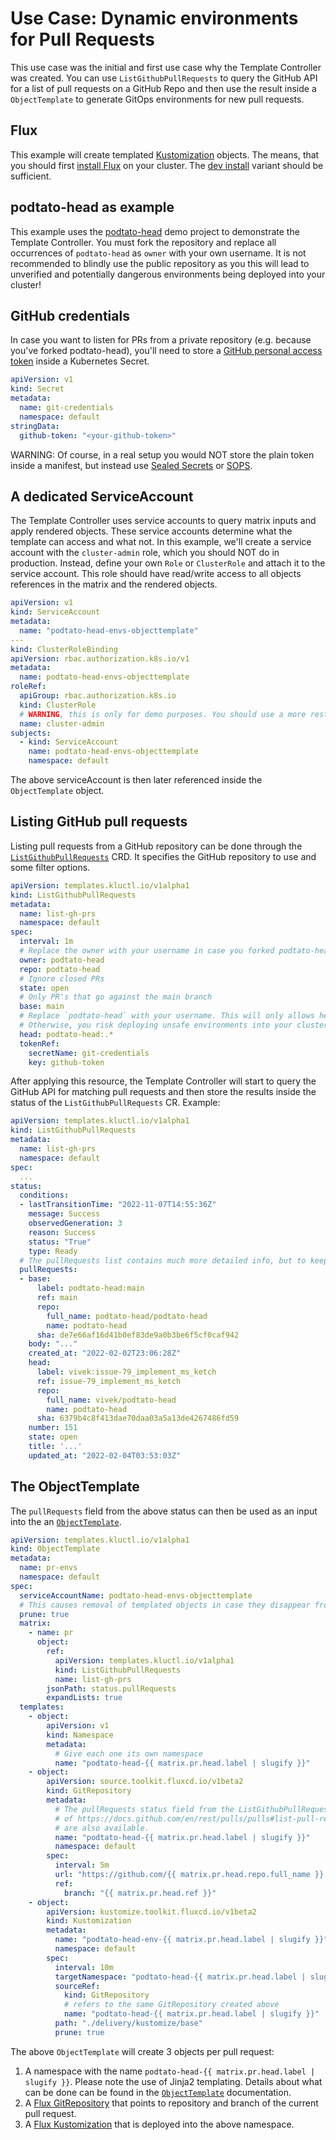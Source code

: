 # Use Case: Dynamic environments for Pull Requests

This use case was the initial and first use case why the Template Controller was created. You can use `ListGithubPullRequests`
to query the GitHub API for a list of pull requests on a GitHub Repo and then use the result inside a `ObjectTemplate`
to generate GitOps environments for new pull requests.

## Flux

This example will create templated [Kustomization](https://fluxcd.io/flux/components/kustomize/kustomization/)
objects. The means, that you should first [install Flux](https://fluxcd.io/flux/installation/) on your cluster. The
[dev install](https://fluxcd.io/flux/installation/#dev-install) variant should be sufficient.

## podtato-head as example

This example uses the [podtato-head](https://github.com/podtato-head/podtato-head) demo project to demonstrate the
Template Controller. You must fork the repository and replace all occurrences of `podtato-head` as `owner` with your
own username. It is not recommended to blindly use the public repository as you this will lead to unverified and
potentially dangerous environments being deployed into your cluster!

## GitHub credentials

In case you want to listen for PRs from a private repository (e.g. because you've forked podtato-head), you'll need to store a
[GitHub personal access token](https://docs.github.com/en/authentication/keeping-your-account-and-data-secure/creating-a-personal-access-token)
inside a Kubernetes Secret.

```yaml
apiVersion: v1
kind: Secret
metadata:
  name: git-credentials
  namespace: default
stringData:
  github-token: "<your-github-token>"
```

WARNING: Of course, in a real setup you would NOT store the plain token inside a manifest, but instead use
[Sealed Secrets](https://github.com/bitnami-labs/sealed-secrets) or [SOPS](https://github.com/mozilla/sops).

## A dedicated ServiceAccount

The Template Controller uses service accounts to query matrix inputs and apply rendered objects. These service accounts
determine what the template can access and what not. In this example, we'll create a service account with the
`cluster-admin` role, which you should NOT do in production. Instead, define your own `Role` or `ClusterRole` and
attach it to the service account. This role should have read/write access to all objects references in the matrix and
the rendered objects.

```yaml
apiVersion: v1
kind: ServiceAccount
metadata:
  name: "podtato-head-envs-objecttemplate"
---
kind: ClusterRoleBinding
apiVersion: rbac.authorization.k8s.io/v1
metadata:
  name: podtato-head-envs-objecttemplate
roleRef:
  apiGroup: rbac.authorization.k8s.io
  kind: ClusterRole
  # WARNING, this is only for demo purposes. You should use a more restricted role for the ObjectTemplate
  name: cluster-admin
subjects:
  - kind: ServiceAccount
    name: podtato-head-envs-objecttemplate
    namespace: default
```

The above serviceAccount is then later referenced inside the `ObjectTemplate` object.

## Listing GitHub pull requests

Listing pull requests from a GitHub repository can be done through the
[`ListGithubPullRequests`](./spec/v1alpha1/listgithubpullrequests.md) CRD. It specifies the GitHub repository to use and
some filter options.

```yaml
apiVersion: templates.kluctl.io/v1alpha1
kind: ListGithubPullRequests
metadata:
  name: list-gh-prs
  namespace: default
spec:
  interval: 1m
  # Replace the owner with your username in case you forked podtato-head
  owner: podtato-head
  repo: podtato-head
  # Ignore closed PRs
  state: open
  # Only PR's that go against the main branch
  base: main
  # Replace `podtato-head` with your username. This will only allows heads from your own fork!
  # Otherwise, you risk deploying unsafe environments into your cluster!
  head: podtato-head:.*
  tokenRef:
    secretName: git-credentials
    key: github-token
```

After applying this resource, the Template Controller will start to query the GitHub API for matching pull requests and
then store the results inside the status of the `ListGithubPullRequests` CR. Example:

```yaml
apiVersion: templates.kluctl.io/v1alpha1
kind: ListGithubPullRequests
metadata:
  name: list-gh-prs
  namespace: default
spec:
  ...
status:
  conditions:
  - lastTransitionTime: "2022-11-07T14:55:36Z"
    message: Success
    observedGeneration: 3
    reason: Success
    status: "True"
    type: Ready
  # The pullRequests list contains much more detailed info, but to keep it short I've reduced verbosity here
  pullRequests:
  - base:
      label: podtato-head:main
      ref: main
      repo:
        full_name: podtato-head/podtato-head
        name: podtato-head
      sha: de7e66af16d41b0ef83de9a0b3be6f5cf0caf942
    body: "..."
    created_at: "2022-02-02T23:06:28Z"
    head:
      label: vivek:issue-79_implement_ms_ketch
      ref: issue-79_implement_ms_ketch
      repo:
        full_name: vivek/podtato-head
        name: podtato-head
      sha: 6379b4c8f413dae70daa03a5a13de4267486fd59
    number: 151
    state: open
    title: '...'
    updated_at: "2022-02-04T03:53:03Z"
```

## The ObjectTemplate

The `pullRequests` field from the above status can then be used as an input into the an
[`ObjectTemplate`](./spec/v1alpha1/objecttemplate.md).

```yaml
apiVersion: templates.kluctl.io/v1alpha1
kind: ObjectTemplate
metadata:
  name: pr-envs
  namespace: default
spec:
  serviceAccountName: podtato-head-envs-objecttemplate
  # This causes removal of templated objects in case they disappear from the rendered list of objects
  prune: true
  matrix:
    - name: pr
      object:
        ref:
          apiVersion: templates.kluctl.io/v1alpha1
          kind: ListGithubPullRequests
          name: list-gh-prs
        jsonPath: status.pullRequests
        expandLists: true
  templates:
    - object:
        apiVersion: v1
        kind: Namespace
        metadata:
          # Give each one its own namespace
          name: "podtato-head-{{ matrix.pr.head.label | slugify }}"
    - object:
        apiVersion: source.toolkit.fluxcd.io/v1beta2
        kind: GitRepository
        metadata:
          # The pullRequests status field from the ListGithubPullRequests is a reduced form of the REST API result
          # of https://docs.github.com/en/rest/pulls/pulls#list-pull-requests, meaning that fields like `head` and `base`
          # are also available.
          name: "podtato-head-{{ matrix.pr.head.label | slugify }}"
          namespace: default
        spec:
          interval: 5m
          url: "https://github.com/{{ matrix.pr.head.repo.full_name }}.git"
          ref:
            branch: "{{ matrix.pr.head.ref }}"
    - object:
        apiVersion: kustomize.toolkit.fluxcd.io/v1beta2
        kind: Kustomization
        metadata:
          name: "podtato-head-env-{{ matrix.pr.head.label | slugify }}"
          namespace: default
        spec:
          interval: 10m
          targetNamespace: "podtato-head-{{ matrix.pr.head.label | slugify }}"
          sourceRef:
            kind: GitRepository
            # refers to the same GitRepository created above
            name: "podtato-head-{{ matrix.pr.head.label | slugify }}"
          path: "./delivery/kustomize/base"
          prune: true
```

The above `ObjectTemplate` will create 3 objects per pull request:
1. A namespace with the name `podtato-head-{{ matrix.pr.head.label | slugify }}`. Please note the use of 
Jinja2 templating. Details about what can be done can be found in the
[`ObjectTemplate`](./spec/v1alpha1/objecttemplate.md) documentation.
2. A [Flux GitRepository](https://fluxcd.io/flux/components/source/gitrepositories/) that points to repository
and branch of the current pull request.
3. A [Flux Kustomization](https://fluxcd.io/flux/components/kustomize/kustomization/) that is deployed into
the above namespace.
